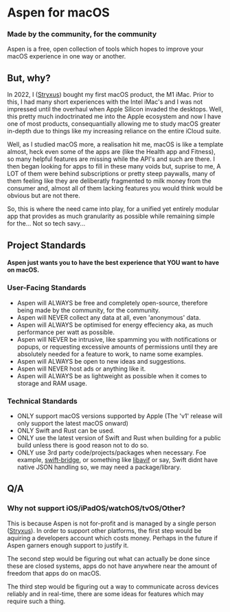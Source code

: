 # Aspen for macOS
### Made by the community, for the community
Aspen is a free, open collection of tools which hopes to improve your macOS experience in one way or another.

## But, why?
In 2022, I ([Stryxus](https://github.com/Stryxus)) bought my first macOS product, the M1 iMac. Prior to this, I had many short experiences with the Intel iMac's and I was not impressed until the overhaul when Apple Silicon invaded the desktops.
Well, this pretty much indoctrinated me into the Apple ecosystem and now I have one of most products, consequantially allowing me to study macOS greater in-depth due to things like my increasing reliance on the entire iCloud suite.

Well, as I studied macOS more, a realisation hit me, macOS is like a template almost, heck even some of the apps are (like the Health app and Fitness), so many helpful features are missing while the API's and such are there. I then began looking for apps to fill in these many voids but, suprise to me, A LOT of them were behind subscriptions or pretty steep paywalls, many of them feeling like they are deliberatly fragmented to milk money from the consumer and, almost all of them lacking features you would think would be obvious but are not there.

So, this is where the need came into play, for a unified yet entirely modular app that provides as much granularity as possible while remaining simple for the... Not so tech savy...

## Project Standards
#### Aspen just wants you to have the best experience that YOU want to have on macOS.
### User-Facing Standards
- Aspen will ALWAYS be free and completely open-source, therefore being made by the community, for the community.
- Aspen will NEVER collect any data at all, even 'anonymous' data.
- Aspen will ALWAYS be optimised for energy effeciency aka, as much performance per watt as possible.
- Aspen will NEVER be intrusive, like spamming you with notifications or popups, or requesting excessive amounts of permissions until they are absolutely needed for a feature to work, to name some examples.
- Aspen will ALWAYS be open to new ideas and suggestions.
- Aspen will NEVER host ads or anything like it.
- Aspen will ALWAYS be as lightweight as possible when it comes to storage and RAM usage.
### Technical Standards
- ONLY support macOS versions supported by Apple (The 'v1' release will only support the latest macOS onward)
- ONLY Swift and Rust can be used.
- ONLY use the latest version of Swift and Rust when building for a public build unless there is good reason not to do so.
- ONLY use 3rd party code/projects/packages when necessary. Foe example, [swift-bridge](https://github.com/chinedufn/swift-bridge), or something like [libavif](https://github.com/AOMediaCodec/libavif) or say, Swift didnt have native JSON handling so, we may need a package/library.
## Q/A
### Why not support iOS/iPadOS/watchOS/tvOS/Other?
This is because Aspen is not for-profit and is managed by a single person ([Stryxus](https://github.com/Stryxus)). In order to support other platforms, the first step would be aquiring a developers account which costs money. Perhaps in the future if Aspen garners enough support to justify it.

The second step would be figuring out what can actually be done since these are closed systems, apps do not have anywhere near the amount of freedom that apps do on macOS.

The third step would be figuring out a way to communicate across devices reliably and in real-time, there are some ideas for features which may require such a thing.
